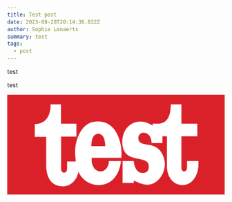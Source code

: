 ```yaml
---
title: Test post
date: 2023-08-28T20:14:36.832Z
author: Sophie Lenaerts
summary: test
tags:
  - post
---
```

test 

test



![](/static/img/1200px-test-logo.svg_.png)